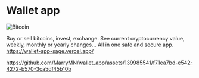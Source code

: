 # Wallet app
![Bitcoin](https://github.com/MarryMN/wallet_app/assets/139985541/4d625400-ebb0-4d39-9ee0-6431c1345697)


Buy or sell bitcoins, invest, exchange. See current cryptocurrency value, weekly, monthly or yearly changes...
All in one safe and secure app.
https://wallet-app-sage.vercel.app/


https://github.com/MarryMN/wallet_app/assets/139985541/f71ea7bd-e542-4272-b570-3ca5df45b10b

